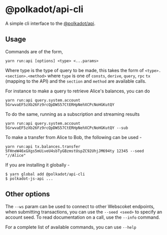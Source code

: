 # @polkadot/api-cli

A simple cli interface to the [@polkadot/api](https://github.com/polkadot-js/api).

## Usage

Commands are of the form,

```
yarn run:api [options] <type> <...params>
```

Where type is the type of query to be made, this takes the form of `<type>.<section>.<method>` where `type` is one of `consts`, `derive`, `query`, `rpc` `tx` (mapping to the API) and the `section` and `method` are available calls.

For instance to make a query to retrieve Alice's balances, you can do

```
yarn run:api query.system.account 5GrwvaEF5zXb26Fz9rcQpDWS57CtERHpNehXCPcNoHGKutQY
```

To do the same, running as a subscription and streaming results

```
yarn run:api query.system.account 5GrwvaEF5zXb26Fz9rcQpDWS57CtERHpNehXCPcNoHGKutQY --sub
```

To make a transfer from Alice to Bob, the following can be used -

```
yarn run:api tx.balances.transfer 5FHneW46xGXgs5mUiveU4sbTyGBzmstUspZC92UhjJM694ty 12345 --seed "//Alice"
```

If you are installing it globally -

```
$ yarn global add @polkadot/api-cli
$ polkadot-js-api ...
```

## Other options

The `--ws` param can be used to connect to other Webscoket endpoints, when submitting transactions, you can use the `--seed <seed>` to specify an account seed. To read documentation on a call, use the `--info` command.

For a complete list of available commands, you can use `--help`
